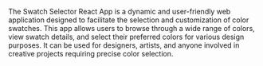 The Swatch Selector React App is a dynamic and user-friendly web application designed to facilitate the selection and customization of color swatches. This app allows users to browse through a wide range of colors, view swatch details, and select their preferred colors for various design purposes. It can be used for designers, artists, and anyone involved in creative projects requiring precise color selection.